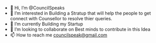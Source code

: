 - 👋 Hi, I’m @CouncilSpeaks
- 👀 I’m interested in Building a Stratup that will help the people to get connect with Counsellor to resolve thier queries.
- 🌱 I’m currently Building my Startup
- 💞️ I’m looking to collaborate on Best minds to contribute in this Idea
- 📫 How to reach me councilspeak@gmail.com


<!---
CouncilSpeaks/CouncilSpeaks is a ✨ special ✨ repository because its `README.md` (this file) appears on your GitHub profile.
You can click the Preview link to take a look at your changes.
--->
